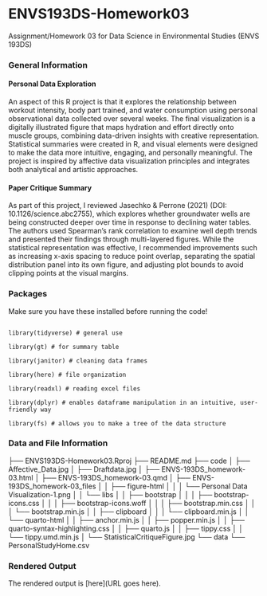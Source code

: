 # ENVS193DS-Homework03
Assignment/Homework 03 for Data Science in Environmental Studies (ENVS 193DS)

### General Information 

#### Personal Data Exploration
An aspect of this R project is that it explores the relationship between workout intensity, body part trained, and water consumption using personal observational data collected over several weeks. The final visualization is a digitally illustrated figure that maps hydration and effort directly onto muscle groups, combining data-driven insights with creative representation. Statistical summaries were created in R, and visual elements were designed to make the data more intuitive, engaging, and personally meaningful. The project is inspired by affective data visualization principles and integrates both analytical and artistic approaches. 

#### Paper Critique Summary
As part of this project, I reviewed Jasechko & Perrone (2021) (DOI: 10.1126/science.abc2755), which explores whether groundwater wells are being constructed deeper over time in response to declining water tables. The authors used Spearman’s rank correlation to examine well depth trends and presented their findings through multi-layered figures. While the statistical representation was effective, I recommended improvements such as increasing x-axis spacing to reduce point overlap, separating the spatial distribution panel into its own figure, and adjusting plot bounds to avoid clipping points at the visual margins. 


### Packages 

Make sure you have these installed before running the code!

```

library(tidyverse) # general use 

library(gt) # for summary table

library(janitor) # cleaning data frames 

library(here) # file organization 

library(readxl) # reading excel files 

library(dplyr) # enables dataframe manipulation in an intuitive, user-friendly way

library(fs) # allows you to make a tree of the data structure

```

### Data and File Information

├── ENVS193DS-Homework03.Rproj
├── README.md
├── code
│   ├── Affective_Data.jpg
│   ├── Draftdata.jpg
│   ├── ENVS-193DS_homework-03.html
│   ├── ENVS-193DS_homework-03.qmd
│   ├── ENVS-193DS_homework-03_files
│   │   ├── figure-html
│   │   │   └── Personal Data Visualization-1.png
│   │   └── libs
│   │       ├── bootstrap
│   │       │   ├── bootstrap-icons.css
│   │       │   ├── bootstrap-icons.woff
│   │       │   ├── bootstrap.min.css
│   │       │   └── bootstrap.min.js
│   │       ├── clipboard
│   │       │   └── clipboard.min.js
│   │       └── quarto-html
│   │           ├── anchor.min.js
│   │           ├── popper.min.js
│   │           ├── quarto-syntax-highlighting.css
│   │           ├── quarto.js
│   │           ├── tippy.css
│   │           └── tippy.umd.min.js
│   └── StatisticalCritiqueFigure.jpg
└── data
    └── PersonalStudyHome.csv


### Rendered Output 

The rendered output is [here](URL goes here).

